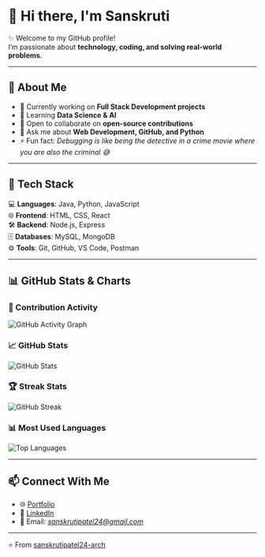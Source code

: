 # 👋 Hi there, I'm Sanskruti  

✨ Welcome to my GitHub profile!  
I’m passionate about **technology, coding, and solving real-world problems**.  

---

## 🌱 About Me  
- 🔭 Currently working on **Full Stack Development projects**  
- 🌱 Learning **Data Science & AI**  
- 👯 Open to collaborate on **open-source contributions**  
- 💬 Ask me about **Web Development, GitHub, and Python**  
- ⚡ Fun fact: *Debugging is like being the detective in a crime movie where you are also the criminal 😅*  

---

## 🔧 Tech Stack  
💻 **Languages**: Java, Python, JavaScript  
🌐 **Frontend**: HTML, CSS, React  
🛠 **Backend**: Node.js, Express  
🗄 **Databases**: MySQL, MongoDB  
⚙️ **Tools**: Git, GitHub, VS Code, Postman  

---

## 📊 GitHub Stats & Charts  

### 🚀 Contribution Activity  
![GitHub Activity Graph](https://github-readme-activity-graph.vercel.app/graph?username=sanskrutipatel24-arch&bg_color=0d1117&color=58a6ff&line=38bdae&point=f9c513&area=true&hide_border=true)  

### 📈 GitHub Stats  
![GitHub Stats](https://github-readme-stats.vercel.app/api?username=sanskrutipatel24-arch&show_icons=true&theme=tokyonight)  

### 🏆 Streak Stats  
![GitHub Streak](https://github-readme-streak-stats.herokuapp.com/?user=sanskrutipatel24-arch&theme=tokyonight)  

### 📊 Most Used Languages  
![Top Languages](https://github-readme-stats.vercel.app/api/top-langs/?username=sanskrutipatel24-arch&layout=compact&theme=tokyonight)  

---

## 📫 Connect With Me  
- 🌐 [Portfolio](#)  
- 💼 [LinkedIn](#)  
- 📧 Email: *sanskrutipatel24@gmail.com*  

---

⭐️ From [sanskrutipatel24-arch](https://github.com/sanskrutipatel24-arch)
